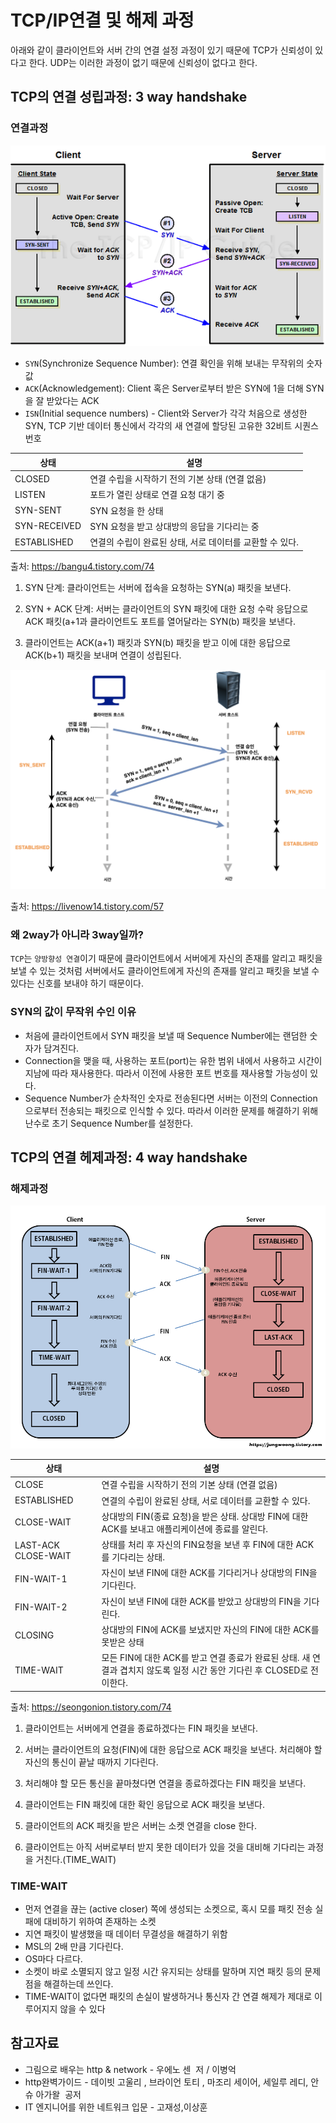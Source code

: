 # TCP/IP연결 및 해제 과정

아래와 같이 클라이언트와 서버 간의 연결 설정 과정이 있기 때문에 TCP가 신뢰성이 있다고 한다. UDP는 이러한 과정이 없기 때문에 신뢰성이 없다고 한다.

## TCP의 연결 성립과정: 3 way handshake

### 연결과정

![3way](3way.png)

- `SYN`(Synchronize Sequence Number): 연결 확인을 위해 보내는 무작위의 숫자값
- `ACK`(Acknowledgement): Client 혹은 Server로부터 받은 SYN에 1을 더해 SYN을 잘 받았다는 ACK
- `ISN`(Initial sequence numbers) - Client와 Server가 각각 처음으로 생성한 SYN, TCP 기반 데이터 통신에서 각각의 새 연결에 할당된 고유한 32비트 시퀀스 번호

| 상태         | 설명                                                     |
| ------------ | -------------------------------------------------------- |
| CLOSED       | 연결 수립을 시작하기 전의 기본 상태 (연결 없음)          |
| LISTEN       | 포트가 열린 상태로 연결 요청 대기 중                     |
| SYN-SENT     | SYN 요청을 한 상태                                       |
| SYN-RECEIVED | SYN 요청을 받고 상대방의 응답을 기다리는 중              |
| ESTABLISHED  | 연결의 수립이 완료된 상태, 서로 데이터를 교환할 수 있다. |

출처: https://bangu4.tistory.com/74

1. SYN 단계: 클라이언트는 서버에 접속을 요청하는 SYN(a) 패킷을 보낸다.

2. SYN + ACK 단계: 서버는 클라이언트의 SYN 패킷에 대한 요청 수락 응답으로 ACK 패킷(a+1과 클라이언트도 포트를 열어달라는 SYN(b) 패킷을 보낸다.

3. 클라이언트는 ACK(a+1) 패킷과 SYN(b) 패킷을 받고 이에 대한 응답으로 ACK(b+1) 패킷을 보내며 연결이 성립된다.

![3way2](./3way2.png)

출처: https://livenow14.tistory.com/57

### 왜 2way가 아니라 3way일까?

`TCP`는 `양방향성 연결`이기 때문에 클라이언트에서 서버에게 자신의 존재를 알리고 패킷을 보낼 수 있는 것처럼 서버에서도 클라이언트에게 자신의 존재를 알리고 패킷을 보낼 수 있다는 신호를 보내야 하기 때문이다.

### SYN의 값이 무작위 수인 이유

- 처음에 클라이언트에서 SYN 패킷을 보낼 때 Sequence Number에는 랜덤한 숫자가 담겨진다.
- Connection을 맺을 때, 사용하는 포트(port)는 유한 범위 내에서 사용하고 시간이 지남에 따라 재사용한다. 따라서 이전에 사용한 포트 번호를 재사용할 가능성이 있다.
- Sequence Number가 순차적인 숫자로 전송된다면 서버는 이전의 Connection으로부터 전송되는 패킷으로 인식할 수 있다. 따라서 이러한 문제를 해결하기 위해 난수로 초기 Sequence Number를 설정한다.

## TCP의 연결 헤제과정: 4 way handshake

### 해제과정

![4way](4way.png)

| 상태                | 설명                                                                                                                    |
| ------------------- | ----------------------------------------------------------------------------------------------------------------------- |
| CLOSE               | 연결 수립을 시작하기 전의 기본 상태 (연결 없음)                                                                         |
| ESTABLISHED         | 연결의 수립이 완료된 상태, 서로 데이터를 교환할 수 있다.                                                                |
| CLOSE-WAIT          | 상대방의 FIN(종료 요청)을 받은 상태. 상대방 FIN에 대한 ACK를 보내고 애플리케이션에 종료를 알린다.                       |
| LAST-ACK CLOSE-WAIT | 상태를 처리 후 자신의 FIN요청을 보낸 후 FIN에 대한 ACK를 기다리는 상태.                                                 |
| FIN-WAIT-1          | 자신이 보낸 FIN에 대한 ACK를 기다리거나 상대방의 FIN을 기다린다.                                                        |
| FIN-WAIT-2          | 자신이 보낸 FIN에 대한 ACK를 받았고 상대방의 FIN을 기다린다.                                                            |
| CLOSING             | 상대방의 FIN에 ACK를 보냈지만 자신의 FIN에 대한 ACK를 못받은 상태                                                       |
| TIME-WAIT           | 모든 FIN에 대한 ACK를 받고 연결 종료가 완료된 상태. 새 연결과 겹치지 않도록 일정 시간 동안 기다린 후 CLOSED로 전이한다. |

출처: https://seongonion.tistory.com/74

1. 클라이언트는 서버에게 연결을 종료하겠다는 FIN 패킷을 보낸다.

2. 서버는 클라이언트의 요청(FIN)에 대한 응답으로 ACK 패킷을 보낸다. 처리해야 할 자신의 통신이 끝날 때까지 기다린다.

3. 처리해야 할 모든 통신을 끝마쳤다면 연결을 종료하겠다는 FIN 패킷을 보낸다.

4. 클라이언트는 FIN 패킷에 대한 확인 응답으로 ACK 패킷을 보낸다.

5. 클라이언트의 ACK 패킷을 받은 서버는 소켓 연결을 close 한다.

6. 클라이언트는 아직 서버로부터 받지 못한 데이터가 있을 것을 대비해 기다리는 과정을 거친다.(TIME_WAIT)

### TIME-WAIT

- 먼저 연결을 끊는 (active closer) 쪽에 생성되는 소켓으로, 혹시 모를 패킷 전송 실패에 대비하기 위하여 존재하는 소켓
- 지연 패킷이 발생했을 때 데이터 무결성을 해결하기 위함
- MSL의 2배 만큼 기다린다.
- OS마다 다르다.
- 소켓이 바로 소멸되지 않고 일정 시간 유지되는 상태를 말하며 지연 패킷 등의 문제점을 해결하는데 쓰인다.
- TIME-WAIT이 없다면 패킷의 손실이 발생하거나 통신자 간 연결 해제가 제대로 이루어지지 않을 수 있다

## 참고자료

- 그림으로 배우는 http & network - 우에노 센  저 / 이병억
- http완벽가이드 - 데이빗 고울리 , 브라이언 토티 , 마조리 세이어, 세일루 레디, 안슈 아가왈  공저
- IT 엔지니어를 위한 네트워크 입문 - 고재성,이상훈
